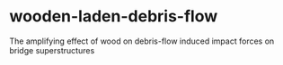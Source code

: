# wooden-laden-debris-flow
The amplifying effect of wood on debris-flow induced impact forces on bridge superstructures
